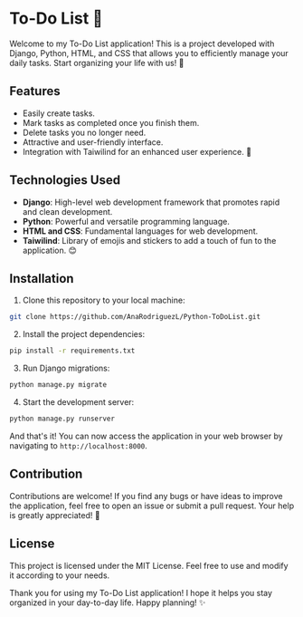# To-Do List 📝

Welcome to my To-Do List application! This is a project developed with Django, Python, HTML, and CSS that allows you to efficiently manage your daily tasks. Start organizing your life with us! 🚀

## Features

- Easily create tasks.
- Mark tasks as completed once you finish them.
- Delete tasks you no longer need.
- Attractive and user-friendly interface.
- Integration with Taiwilind for an enhanced user experience. 🎉

## Technologies Used

- **Django**: High-level web development framework that promotes rapid and clean development.
- **Python**: Powerful and versatile programming language.
- **HTML and CSS**: Fundamental languages for web development.
- **Taiwilind**: Library of emojis and stickers to add a touch of fun to the application. 😊

## Installation

1. Clone this repository to your local machine:
```bash
git clone https://github.com/AnaRodriguezL/Python-ToDoList.git
```
2. Install the project dependencies:
```bash
pip install -r requirements.txt
```
3. Run Django migrations:
```bash
python manage.py migrate
```
4. Start the development server:
```bash
python manage.py runserver
```

And that's it! You can now access the application in your web browser by navigating to `http://localhost:8000`.

## Contribution

Contributions are welcome! If you find any bugs or have ideas to improve the application, feel free to open an issue or submit a pull request. Your help is greatly appreciated! 🙌

## License

This project is licensed under the MIT License. Feel free to use and modify it according to your needs.

Thank you for using my To-Do List application! I hope it helps you stay organized in your day-to-day life. Happy planning! ✨